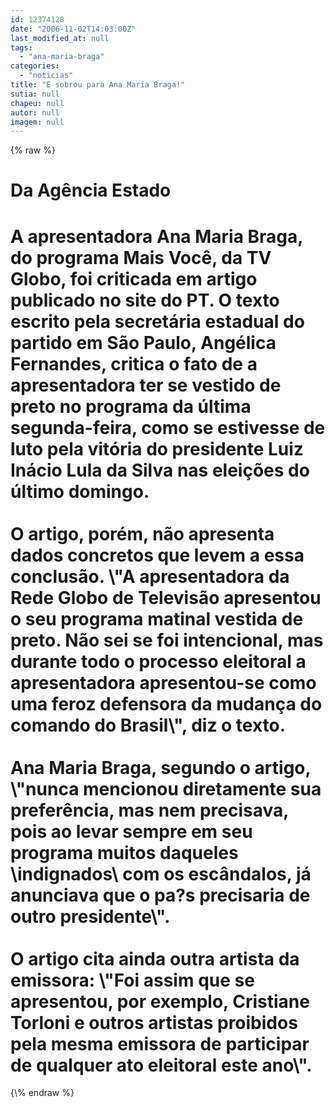 ```yaml
---
id: 12374128
date: "2006-11-02T14:03:00Z"
last_modified_at: null
tags:
  - "ana-maria-braga"
categories:
  - "noticias"
title: "E sobrou para Ana Maria Braga!"
sutia: null
chapeu: null
autor: null
imagem: null
---
```

{\% raw %}
<p><H1 style=\"MARGIN: auto 0cm\"><SPAN style=\"FONT-WEIGHT: normal; FONT-SIZE: 10pt; FONT-FAMILY: Verdana; mso-bidi-font-family: Arial; mso-bidi-font-weight: bold\">Da <STRONG>Agência Estado</STRONG></SPAN></H1></p>
<p><H1 style=\"MARGIN: auto 0cm\"><SPAN style=\"FONT-WEIGHT: normal; FONT-SIZE: 10pt; FONT-FAMILY: Verdana; mso-bidi-font-family: Arial; mso-bidi-font-weight: bold\">A apresentadora Ana Maria Braga, do programa Mais Você, da TV Globo, foi criticada em artigo publicado no site do PT. O texto escrito pela secretária estadual do partido <?xml:namespace prefix = st1 ns = \"urn:schemas-microsoft-com:office:smarttags\" /><st1:PersonName ProductID=\"em São Paulo\" w:st=\"on\">em São Paulo</st1:PersonName>, Angélica Fernandes, critica o fato de a apresentadora ter se vestido de preto no programa da última segunda-feira, como se estivesse de luto pela vitória do presidente Luiz Inácio Lula da Silva nas eleições do último domingo.<BR><BR>O artigo, porém, não apresenta dados concretos que levem a essa conclusão. \"A apresentadora da Rede Globo de Televisão apresentou o seu programa matinal vestida de preto. Não sei se foi intencional, mas durante todo o processo eleitoral a apresentadora apresentou-se como uma feroz defensora da mudança do comando do Brasil\", diz o texto.<BR><BR>Ana Maria Braga, segundo o artigo, \"nunca mencionou diretamente sua preferência, mas nem precisava, pois ao levar sempre em seu programa muitos daqueles \indignados\ com os escândalos, já anunciava que o pa?s precisaria de outro presidente\".<BR><BR>O artigo cita ainda outra artista da emissora: \"Foi assim que se apresentou, por exemplo, Cristiane Torloni e outros artistas proibidos pela mesma emissora de participar de qualquer ato eleitoral este ano\".</SPAN><SPAN style=\"FONT-WEIGHT: normal; FONT-FAMILY: Arial; mso-bidi-font-weight: bold\"><?xml:namespace prefix = o ns = \"urn:schemas-microsoft-com:office:office\" /><o:p></o:p></SPAN></H1> </p>
{\% endraw %}